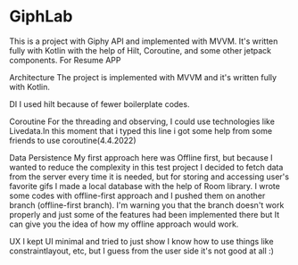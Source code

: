 # GiphLab
This is a project with Giphy API and implemented with MVVM. It's written fully with Kotlin with the help of Hilt, Coroutine, and some other jetpack components.
For Resume APP

Architecture
The project is implemented with MVVM and it's written fully with Kotlin. 

DI
I used hilt because of fewer boilerplate codes. 

Coroutine
For the threading and observing, I could use technologies like Livedata.In this moment that i typed this line i got some help from some friends to use coroutine(4.4.2022)

Data Persistence
My first approach here was Offline first, but because I wanted to reduce the complexity in this test project I decided to fetch data from the server every time it is needed, but for storing and accessing user's favorite gifs I made a local database with the help of Room library. I wrote some codes with offline-first approach and I pushed them on another branch (offline-first branch). I'm warning you that the branch doesn't work properly and just some of the features had been implemented there but It can give you the idea of how my offline approach would work.

UX
I kept UI minimal and tried to just show I know how to use things like constraintlayout, etc, but I guess from the user side it's not good at all :)

